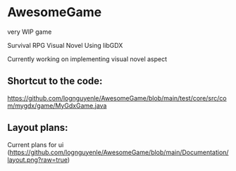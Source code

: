 # AwesomeGame
very WIP game

Survival RPG Visual Novel
Using libGDX

Currently working on implementing visual novel aspect

## Shortcut to the code:
https://github.com/lognguyenle/AwesomeGame/blob/main/test/core/src/com/mygdx/game/MyGdxGame.java

## Layout plans:
Current plans for ui
(https://github.com/lognguyenle/AwesomeGame/blob/main/Documentation/layout.png?raw=true)
